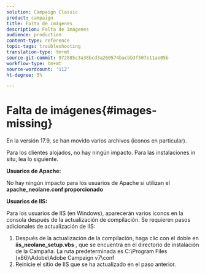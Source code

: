 ```yaml
---
solution: Campaign Classic
product: campaign
title: Falta de imágenes
description: Falta de imágenes
audience: production
content-type: reference
topic-tags: troubleshooting
translation-type: tm+mt
source-git-commit: 972885c3a38bcd3a260574bacbb3f507e11ae05b
workflow-type: tm+mt
source-wordcount: '112'
ht-degree: 5%

---
```



# Falta de imágenes{#images-missing}

En la versión 17.9, se han movido varios archivos (iconos en particular).

Para los clientes alojados, no hay ningún impacto. Para las instalaciones in situ, lea lo siguiente.

**Usuarios de Apache:**

No hay ningún impacto para los usuarios de Apache si utilizan el **apache_neolane.conf proporcionado**

**Usuarios de IIS:**

Para los usuarios de IIS (en Windows), aparecerán varios iconos en la consola después de la actualización de compilación. Se requieren pasos adicionales de actualización de IIS:

1. Después de la actualización de la compilación, haga clic con el doble en **iis_neolane_setup.vbs** , que se encuentra en el directorio de instalación de la Campaña. La ruta predeterminada es C:\Program Files (x86)\Adobe\Adobe Campaign v7\conf
1. Reinicie el sitio de IIS que se ha actualizado en el paso anterior.

